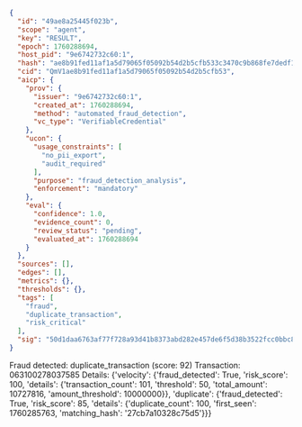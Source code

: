 ```json
{
  "id": "49ae8a25445f023b",
  "scope": "agent",
  "key": "RESULT",
  "epoch": 1760288694,
  "host_pid": "9e6742732c60:1",
  "hash": "ae8b91fed11af1a5d79065f05092b54d2b5cfb533c3470c9b868fe7dedf142a0",
  "cid": "QmV1ae8b91fed11af1a5d79065f05092b54d2b5cfb53",
  "aicp": {
    "prov": {
      "issuer": "9e6742732c60:1",
      "created_at": 1760288694,
      "method": "automated_fraud_detection",
      "vc_type": "VerifiableCredential"
    },
    "ucon": {
      "usage_constraints": [
        "no_pii_export",
        "audit_required"
      ],
      "purpose": "fraud_detection_analysis",
      "enforcement": "mandatory"
    },
    "eval": {
      "confidence": 1.0,
      "evidence_count": 0,
      "review_status": "pending",
      "evaluated_at": 1760288694
    }
  },
  "sources": [],
  "edges": [],
  "metrics": {},
  "thresholds": {},
  "tags": [
    "fraud",
    "duplicate_transaction",
    "risk_critical"
  ],
  "sig": "50d1daa6763af77f728a93d41b8373abd282e457de6f5d38b3522fcc0bbc8afe"
}
```

Fraud detected: duplicate_transaction (score: 92)
Transaction: 063100278037585
Details: {'velocity': {'fraud_detected': True, 'risk_score': 100, 'details': {'transaction_count': 101, 'threshold': 50, 'total_amount': 10727816, 'amount_threshold': 10000000}}, 'duplicate': {'fraud_detected': True, 'risk_score': 85, 'details': {'duplicate_count': 100, 'first_seen': 1760285763, 'matching_hash': '27cb7a10328c75d5'}}}